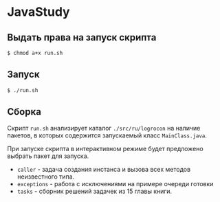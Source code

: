 # JavaStudy

## Выдать права на запуск скрипта
```sh
$ chmod a+x run.sh
```

## Запуск
```sh
$ ./run.sh
```

## Сборка

Скрипт ```run.sh``` анализирует каталог ```./src/ru/logrocon``` на наличие пакетов, в которых содержится запускаемый класс ```MainClass.java```.

При запуске скрипта в интерактивном режиме будет предложено выбрать пакет для запуска.
- ```caller``` - задача создания инстанса и вызова всех методов неизвестного типа.
- ```exceptions``` - работа с исключениями на примере очереди готовки
- ```tasks``` - сборник решений задачек из 15 главы книги.
